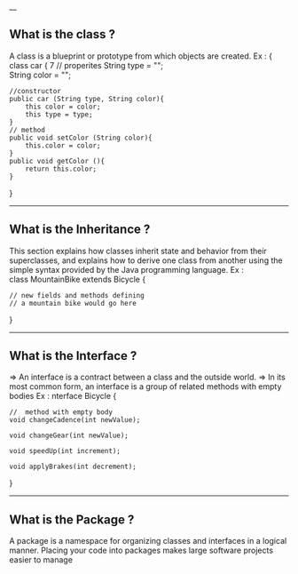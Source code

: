 __

## What is the class ?

 A class is a blueprint or prototype from which objects are created.
Ex :  {    class car { 7
    // properites
    String type = "";  
    String color = "";

    //constructor  
    public car (String type, String color){
        this color = color;
        this type = type;
    }  
    // method  
    public void setColor (String color){
        this.color = color;
    }
    public void getColor (){
        return this.color;
    }
}

___

## What is the Inheritance ?

This section explains how classes inherit state and behavior from their superclasses, and explains how to derive one class from another using the simple syntax provided by the Java programming language.
 Ex :  
    class MountainBike extends Bicycle {

    // new fields and methods defining 
    // a mountain bike would go here

}

___

## What is the Interface ?

=> An interface is a contract between a class and the outside world.
=> In its most common form, an interface is a group of related methods    with empty bodies
Ex :
nterface Bicycle {

    //  method with empty body
    void changeCadence(int newValue);

    void changeGear(int newValue);

    void speedUp(int increment);

    void applyBrakes(int decrement);
}
___

## What is the Package ?

A package is a namespace for organizing classes and interfaces in a logical manner. Placing your code into packages makes large software projects easier to manage
